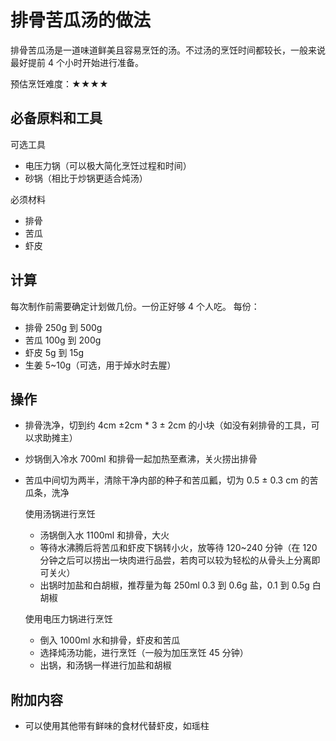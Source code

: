 # 排骨苦瓜汤的做法

排骨苦瓜汤是一道味道鲜美且容易烹饪的汤。不过汤的烹饪时间都较长，一般来说最好提前 4 个小时开始进行准备。

预估烹饪难度：★★★★

## 必备原料和工具

可选工具

- 电压力锅（可以极大简化烹饪过程和时间）
- 砂锅（相比于炒锅更适合炖汤）

必须材料

- 排骨
- 苦瓜
- 虾皮

## 计算

每次制作前需要确定计划做几份。一份正好够 4 个人吃。
每份：

- 排骨  250g 到 500g
- 苦瓜 100g 到 200g
- 虾皮 5g 到 15g
- 生姜 5~10g（可选，用于焯水时去腥）

## 操作

- 排骨洗净，切到约 4cm ±2cm * 3 ± 2cm 的小块（如没有剁排骨的工具，可以求助摊主）
- 炒锅倒入冷水 700ml 和排骨一起加热至煮沸，关火捞出排骨
- 苦瓜中间切为两半，清除干净内部的种子和苦瓜瓤，切为 0.5 ± 0.3 cm 的苦瓜条，洗净

  使用汤锅进行烹饪

  - 汤锅倒入水 1100ml 和排骨，大火
  - 等待水沸腾后将苦瓜和虾皮下锅转小火，放等待 120~240 分钟（在 120 分钟之后可以捞出一块肉进行品尝，若肉可以较为轻松的从骨头上分离即可关火）
  - 出锅时加盐和白胡椒，推荐量为每 250ml 0.3 到 0.6g 盐，0.1 到 0.5g 白胡椒

  使用电压力锅进行烹饪

  - 倒入 1000ml 水和排骨，虾皮和苦瓜
  - 选择炖汤功能，进行烹饪（一般为加压烹饪 45 分钟）
  - 出锅，和汤锅一样进行加盐和胡椒

## 附加内容

- 可以使用其他带有鲜味的食材代替虾皮，如瑶柱